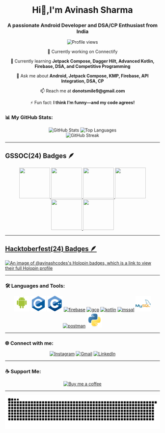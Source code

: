<h1 align="center">Hi👋,I'm Avinash Sharma</h1>
<h3 align="center">A passionate Android Developer and DSA/CP Enthusiast from India</h3>

<p align="center">
  <img src="https://komarev.com/ghpvc/?username=avinash-codes&label=Profile%20views&color=0e75b6&style=flat" alt="Profile views"/>
</p>

<div align="center">
  <p>🔭 Currently working on Connectify</a></p>
  <p>🌱 Currently learning <strong>Jetpack Compose, Dagger Hilt, Advanced Kotlin, Firebase, DSA, and Competitive Programming</strong></p>
  <p>💬 Ask me about <strong>Android, Jetpack Compose, KMP, Firebase, API Integration, DSA, CP</strong></p>
  <p>📫 Reach me at <strong>donotsmile9@gmail.com</strong></p>
  <p>⚡ Fun fact: <strong>I think I’m funny—and my code agrees!</strong></p>
</div>

### 📊 My GitHub Stats:
<div align="center">
  <img src="https://github-readme-stats.vercel.app/api?username=avinash-codes&show_icons=true&theme=dracula&hide_border=false" height="150" alt="GitHub Stats" />
  <img src="https://github-readme-stats.vercel.app/api/top-langs?username=avinash-codes&layout=compact&theme=dracula&hide_border=false&hide=jupyter%20notebook&cache_seconds=3600" height="150" alt="Top Languages" />
</div>


<div align="center">
  <img src="https://github-readme-streak-stats.herokuapp.com/?user=avinash-codes&theme=dracula" alt="GitHub Streak" />
</div>

---

## GSSOC(24) Badges 🪶
<div style='display:flex; align-items:center; gap: 10px;' align='center'><a href="https://gssoc.girlscript.tech/leaderboard">
<img src="https://raw.githubusercontent.com/GSSoC24/Postman-Challenge/main/docs/assets/Postman%20White.png" width="100px" height="100px" />
  <img src="https://raw.githubusercontent.com/GSSoC24/Postman-Challenge/main/docs/assets/1.png" width="100px" height="100px" />
  <img src="https://raw.githubusercontent.com/GSSoC24/Postman-Challenge/main/docs/assets/2.png" width="100px" height="100px" />
  <img src="https://raw.githubusercontent.com/GSSoC24/Postman-Challenge/main/docs/assets/3.png" width="100px" height="100px" />
  <img src="https://raw.githubusercontent.com/GSSoC24/Postman-Challenge/main/docs/assets/4.png" width="100px" height="100px" />
  <img src="https://raw.githubusercontent.com/GSSoC24/Postman-Challenge/main/docs/assets/5.png" width="100px" height="100px" />
</div>
  
---

## Hacktoberfest(24) Badges 🪶
[![An image of @avinashcodes's Holopin badges, which is a link to view their full Holopin profile](https://holopin.me/avinashcodes)](https://holopin.io/@avinashcodes)

---

### 🛠️ Languages and Tools:
<div align="center">
  <a href="https://developer.android.com" target="_blank"><img src="https://raw.githubusercontent.com/devicons/devicon/master/icons/android/android-original-wordmark.svg" alt="android" width="50" height="50"/></a>
  <a href="https://www.cprogramming.com/" target="_blank"><img src="https://raw.githubusercontent.com/devicons/devicon/master/icons/c/c-original.svg" alt="c" width="50" height="50"/></a>
  <a href="https://www.w3schools.com/cpp/" target="_blank"><img src="https://raw.githubusercontent.com/devicons/devicon/master/icons/cplusplus/cplusplus-original.svg" alt="cplusplus" width="50" height="50"/></a>
  <a href="https://firebase.google.com/" target="_blank"><img src="https://www.vectorlogo.zone/logos/firebase/firebase-icon.svg" alt="firebase" width="50" height="50"/></a>
  <a href="https://cloud.google.com" target="_blank"><img src="https://www.vectorlogo.zone/logos/google_cloud/google_cloud-icon.svg" alt="gcp" width="50" height="50"/></a>
  <a href="https://kotlinlang.org" target="_blank"><img src="https://www.vectorlogo.zone/logos/kotlinlang/kotlinlang-icon.svg" alt="kotlin" width="50" height="50"/></a>
  <a href="https://www.microsoft.com/en-us/sql-server" target="_blank"><img src="https://www.svgrepo.com/show/303229/microsoft-sql-server-logo.svg" alt="mssql" width="50" height="50"/></a>
  <a href="https://www.mysql.com/" target="_blank"><img src="https://raw.githubusercontent.com/devicons/devicon/master/icons/mysql/mysql-original-wordmark.svg" alt="mysql" width="50" height="50"/></a>
  <a href="https://postman.com" target="_blank"><img src="https://www.vectorlogo.zone/logos/getpostman/getpostman-icon.svg" alt="postman" width="50" height="50"/></a>
  <a href="https://www.python.org" target="_blank"><img src="https://raw.githubusercontent.com/devicons/devicon/master/icons/python/python-original.svg" alt="python" width="50" height="50"/></a>
</div>

---

### 🌐 Connect with me:
<div align="center">
  <a href="[https://instagram.com](https://www.instagram.com/avinash_coder?igsh=dGF0a2IybXNnd2tj)" target="_blank"><img src="https://img.shields.io/static/v1?message=Instagram&logo=instagram&color=E4405F&style=for-the-badge" height="35" alt="Instagram"/></a>
  <a href="mailto:donotsmile9@gmail.com"><img src="https://img.shields.io/static/v1?message=Gmail&logo=gmail&color=D14836&style=for-the-badge" height="35" alt="Gmail"/></a>
  <a href="[https://linkedin.com](https://www.linkedin.com/in/avinash-sharma-59406b280/)" target="_blank"><img src="https://img.shields.io/static/v1?message=LinkedIn&logo=linkedin&color=0077B5&style=for-the-badge" height="35" alt="LinkedIn"/></a>
</div>

---

### ☕ Support Me:
<div align="center">
  <a href="https://www.buymeacoffee.com/Avinash_Sharma" target="_blank">
    <img src="https://cdn.buymeacoffee.com/buttons/v2/default-yellow.png" height="50" width="210" alt="Buy me a coffee" />
  </a>
</div>

---

<div align="center">
<img src="https://raw.githubusercontent.com/Avinash-codes/Avinash-codes/output/snake.svg" alt="Snake animation" />

</div>
